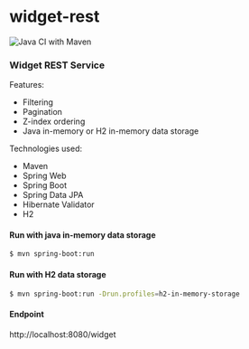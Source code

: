 # widget-rest
![Java CI with Maven](https://github.com/DmitryLevykin/widget-rest/workflows/Java%20CI%20with%20Maven/badge.svg)

### Widget REST Service

Features:
* Filtering
* Pagination
* Z-index ordering
* Java in-memory or H2 in-memory data storage

Technologies used:
* Maven
* Spring Web
* Spring Boot
* Spring Data JPA
* Hibernate Validator
* H2

#### Run with java in-memory data storage
```bash
$ mvn spring-boot:run
```

#### Run with H2 data storage
```bash
$ mvn spring-boot:run -Drun.profiles=h2-in-memory-storage
```

#### Endpoint
http://localhost:8080/widget
